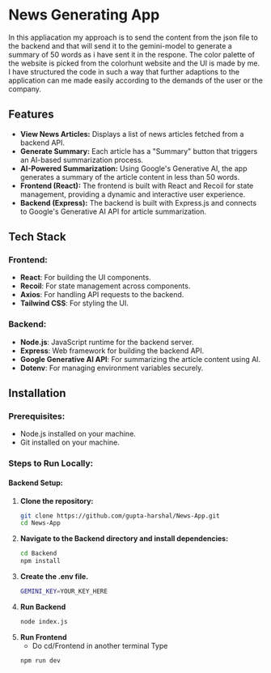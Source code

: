 # News Generating App

In this appliacation my approach is to send the content from the json file to the backend and that will send it to the gemini-model to generate a summary of 50 words as i have sent it in the respone.
The color palette of the website is picked from the colorhunt website and the UI is made by me. I have structured the code in such a way that further adaptions to the application can me made easily according to the demands of the user or the company.

## Features

- **View News Articles:** Displays a list of news articles fetched from a backend API.
- **Generate Summary:** Each article has a "Summary" button that triggers an AI-based summarization process.
- **AI-Powered Summarization:** Using Google's Generative AI, the app generates a summary of the article content in less than 50 words.
- **Frontend (React):** The frontend is built with React and Recoil for state management, providing a dynamic and interactive user experience.
- **Backend (Express):** The backend is built with Express.js and connects to Google's Generative AI API for article summarization.

## Tech Stack

### Frontend:
- **React**: For building the UI components.
- **Recoil**: For state management across components.
- **Axios**: For handling API requests to the backend.
- **Tailwind CSS**: For styling the UI.


### Backend:
- **Node.js**: JavaScript runtime for the backend server.
- **Express**: Web framework for building the backend API.
- **Google Generative AI API**: For summarizing the article content using AI.
- **Dotenv**: For managing environment variables securely.

## Installation

### Prerequisites:
- Node.js installed on your machine.
- Git installed on your machine.

### Steps to Run Locally:

#### Backend Setup:

1. **Clone the repository:**
   ```bash
   git clone https://github.com/gupta-harshal/News-App.git
   cd News-App

2. **Navigate to the Backend directory and install dependencies:**
   ```bash
   cd Backend
   npm install

3. **Create the .env file.**
   ```bash
   GEMINI_KEY=YOUR_KEY_HERE
   
4. **Run Backend**
   ```bash
   node index.js
5. **Run Frontend**
   - Do cd/Frontend in another terminal
   Type
   ```bash
   npm run dev
